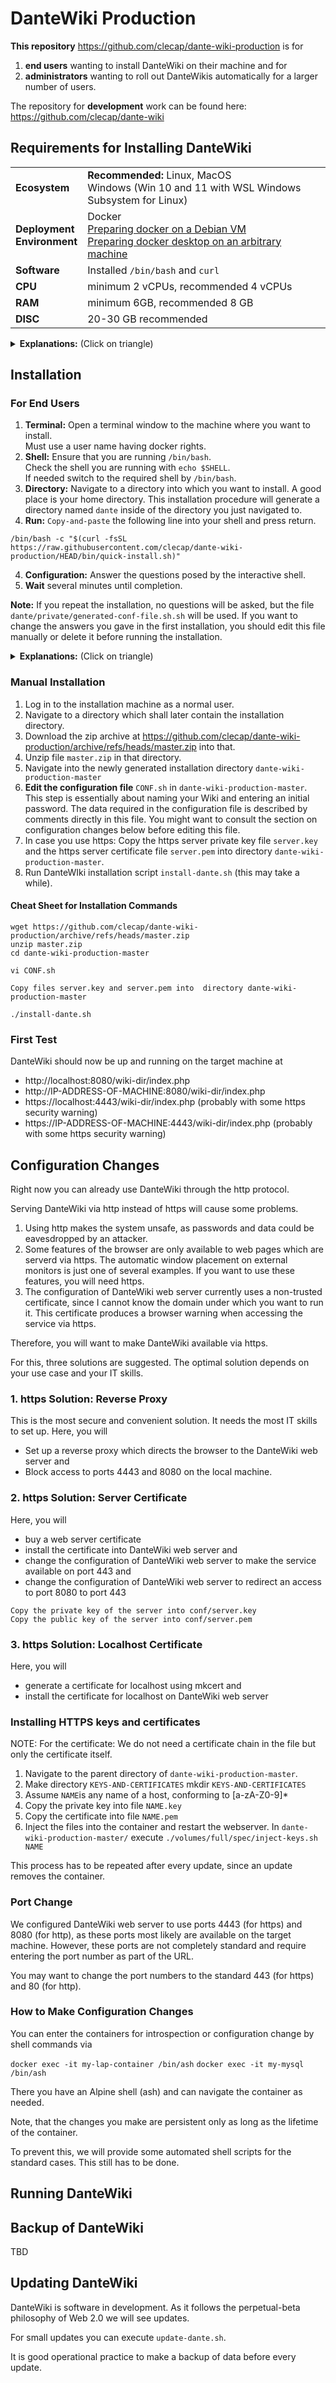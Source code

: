 # DanteWiki Production

<b>This repository</b> https://github.com/clecap/dante-wiki-production is for 
1. **end users** wanting to install DanteWiki on their machine and for 
2. **administrators** wanting to roll out DanteWikis automatically for a larger number of users.

The repository for <b>development</b> work can be found here: https://github.com/clecap/dante-wiki

## Requirements for Installing DanteWiki

<table>
<tr><td><b>Ecosystem</b></td><td><b>Recommended:</b> Linux, MacOS<br>Windows (Win 10 and 11 with WSL Windows Subsystem for Linux)</td></tr>
<tr><td><b>Deployment<br> Environment</b></td><td>Docker<br>
  <a href="doc/README-docker.md">Preparing docker on a Debian VM</a><br>
  <a href="https://docs.docker.com/engine/install/">Preparing docker desktop on an arbitrary machine</a>
</td></tr>
<tr><td><b>Software</b></td><td>
 Installed <code>/bin/bash</code> and <code>curl</code></td></tr>
<tr><td><b>CPU</b></td><td>minimum 2 vCPUs, recommended 4 vCPUs</td></tr>
<tr><td><b>RAM</b></td><td>minimum 6GB, recommended 8 GB</td></tr>
<tr><td><b>DISC</b></td><td>20-30 GB recommended</td></tr>
</table>

<details>
<summary><b>Explanations:</b> (Click on triangle)</summary>su

<b>Docker:</b> DanteWiki is based on two Docker images, so you need a possibility to run Docker images. A traditional docker server is fine, but DanteWiki will also run on medium-sized laptops. It consists of a web-server, a PHP application process, which is a MediaWiki modification, and a number of latex processes. It uses extensive caching. It is not a microservice architecture and can make use of 
multicore / multithreade architectures for speeding up reaction time.

<b>Requirements:</b> We currently run the system on our development machine with 8 vCPUs, 8 GB Memory and 30 GB Disc and we are studying performance to cut down on this.

</details> 

## Installation

### For End Users
1. **Terminal:** Open a terminal window to the machine where you want to install. <br>
  Must use a user name having docker rights.
2. **Shell:** Ensure that you are running `/bin/bash`.<br>
  Check the shell you are running with `echo $SHELL`.<br>
  If needed switch to the required shell by `/bin/bash`.
2. **Directory:** Navigate to a directory into which you want to install. 
  A good place is your home directory.
  This installation procedure will generate a directory named `dante` inside of the directory you just navigated to. 
3. **Run:** `Copy-and-paste` the following line into your shell and press return.

```
/bin/bash -c "$(curl -fsSL https://raw.githubusercontent.com/clecap/dante-wiki-production/HEAD/bin/quick-install.sh)"
```
4. **Configuration:** Answer the questions posed by the interactive shell.
5. **Wait** several minutes until completion.


<b>Note:</b> 
If you repeat the installation, no questions will be asked, but the file `dante/private/generated-conf-file.sh.sh` will be used. If you want to change the answers you gave in the first installation, you should edit this file manually
or delete it before running the installation.

<details>
<summary><b>Explanations:</b> (Click on triangle)</summary>

<div style="background-color:cyan">

`curl` will download an install script and `/bin/bash` will execute it on your machine.

Explanation of the curl parameters:
<table style="border-collapse:collapse;" cellpadding=0 cellspacing=10>
<tr><td>-f</td><td>Fail silently on server errors.</td></tr>
<tr><td>-s</td><td>Do not show a progress meter.</td></tr>
<tr><td>-S</td><td>Show error messages on all other errors.</td></tr>
<tr><td>-L</td><td>Follow redirects when received from the server.</td></tr>
</table>

Explanation `quick-install.sh`:
1.
2.
3.
</div>
</details>


### Manual Installation

1. Log in to the installation machine as a normal user.
2. Navigate to a directory which shall later contain the installation directory.
2. Download the zip archive at https://github.com/clecap/dante-wiki-production/archive/refs/heads/master.zip into that.
3. Unzip file `master.zip` in that directory.
4. Navigate into the newly generated installation directory `dante-wiki-production-master`
5. **Edit the configuration file** `CONF.sh` in `dante-wiki-production-master`. 
  This step is essentially about naming your Wiki and entering an initial password.
  The data required in the configuration file is described by comments directly in this file. 
  You might want to consult the section on configuration changes below before editing this file.
6. In case you use https: Copy the https server private key file `server.key` and the https server certificate file `server.pem` 
into directory `dante-wiki-production-master`.
7. Run DanteWIki installation script `install-dante.sh` (this may take a while).

#### Cheat Sheet for Installation Commands

```
wget https://github.com/clecap/dante-wiki-production/archive/refs/heads/master.zip
unzip master.zip
cd dante-wiki-production-master

vi CONF.sh

Copy files server.key and server.pem into  directory dante-wiki-production-master

./install-dante.sh
```

### First Test

DanteWiki should now be up and running on the target machine at 

* http://localhost:8080/wiki-dir/index.php
* http://IP-ADDRESS-OF-MACHINE:8080/wiki-dir/index.php
* https://localhost:4443/wiki-dir/index.php (probably with some https security warning)
* https://IP-ADDRESS-OF-MACHINE:4443/wiki-dir/index.php (probably with some https security warning)


## Configuration Changes

Right now you can already use DanteWiki through the http protocol. 

Serving DanteWiki via http instead of https will cause some problems. 

1. Using http makes the system unsafe, as passwords and data could be eavesdropped by an attacker. 
2. Some features of the browser are only available to web pages which are serverd via https. 
  The automatic window placement on external monitors is just one of several examples.
  If you want to use these features, you will need https.
3. The configuration of DanteWiki web server currently uses a non-trusted certificate, since I cannot know
the domain under which you want to run it. This certificate produces a browser warning when accessing the service via https.

Therefore, you will want to make DanteWiki available via https. 

For this, three solutions are suggested. The optimal solution depends on your use case and your IT skills.

### 1. https Solution: Reverse Proxy

This is the most secure and convenient solution. It needs the most IT skills to set up.
Here, you will
* Set up a reverse proxy which directs the browser to the DanteWiki web server and
* Block access to ports 4443 and 8080 on the local machine.

### 2. https Solution: Server Certificate

Here, you will
* buy a web server certificate
* install the certificate into DanteWiki web server and
* change the configuration of DanteWiki web server to make the service available on port 443 and
* change the configuration of DanteWiki web server to redirect an access to port 8080 to port 443

```
Copy the private key of the server into conf/server.key
Copy the public key of the server into conf/server.pem
```


### 3. https Solution: Localhost Certificate

Here, you will
* generate a certificate for localhost using mkcert and
* install the certificate for localhost on DanteWiki web server


### Installing HTTPS keys and certificates

NOTE: For the certificate: We do not need a certificate chain in the file but only the certificate itself.

1. Navigate to the parent directory of `dante-wiki-production-master`.
2. Make directory `KEYS-AND-CERTIFICATES`
  mkdir `KEYS-AND-CERTIFICATES`
3. Assume `NAME`is any name of a host, conforming to [a-zA-Z0-9]*
4. Copy the private key into file `NAME.key`
4. Copy the certificate into file `NAME.pem`
5. Inject the files into the container and restart the webserver.
 In `dante-wiki-production-master/` execute `./volumes/full/spec/inject-keys.sh  NAME`

This process has to be repeated after every update, since an update removes the container.


### Port Change

We configured DanteWiki web server to use ports 4443 (for https) and 8080 (for http), as these ports most likely are
available on the target machine. However, these ports are not completely standard and require entering the port
number as part of the URL.

You may want to change the port numbers to the standard 443 (for https) and 80 (for http).

### How to Make Configuration Changes

You can enter the containers for introspection or configuration change by shell commands via

`docker exec -it my-lap-container /bin/ash`
`docker exec -it my-mysql /bin/ash`

There you have an Alpine shell (ash) and can navigate the container as needed.

Note, that the changes you make are persistent only as long as the lifetime of the container.

To prevent this, we will provide some automated shell scripts for the standard cases. This still has to be done.


## Running DanteWiki

## Backup of DanteWiki

TBD

## Updating DanteWiki

DanteWiki is software in development. As it follows the perpetual-beta philosophy of Web 2.0 we will see updates.

For small updates you can execute `update-dante.sh`. 

It is good operational practice to make a backup of data before every update.
